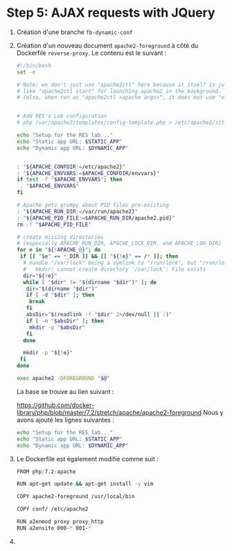 # Step 5: AJAX requests with JQuery

1. Création d'une branche `fb-dynamic-conf`

2. Création d'un nouveau document `apache2-foreground` à côté du Dockerfile `reverse-proxy`. Le contenu est le suivant :

   ```bash
   #!/bin/bash
   set -e
   
   # Note: we don't just use "apache2ctl" here because it itself is just a shell-script wrapper around apache2 which provides extra functionality 
   # like "apache2ctl start" for launching apache2 in the background.
   # (also, when run as "apache2ctl <apache args>", it does not use "exec", which leaves an undesirable resident shell process)
   
   
   # Add RES's Lab configuration
   # php /var/apache2/templates/config-template.php > /etc/apache2/sites-available/001-reverse-proxy.conf
   
   echo "Setup for the RES lab..."
   echo "Static app URL: $STATIC_APP"
   echo "Dynamic app URL: $DYNAMIC_APP"
   
   
   : "${APACHE_CONFDIR:=/etc/apache2}"
   : "${APACHE_ENVVARS:=$APACHE_CONFDIR/envvars}"
   if test -f "$APACHE_ENVVARS"; then
    . "$APACHE_ENVVARS"
   fi
   
   # Apache gets grumpy about PID files pre-existing
   : "${APACHE_RUN_DIR:=/var/run/apache2}"
   : "${APACHE_PID_FILE:=$APACHE_RUN_DIR/apache2.pid}"
   rm -f "$APACHE_PID_FILE"
   
   # create missing directories
   # (especially APACHE_RUN_DIR, APACHE_LOCK_DIR, and APACHE_LOG_DIR)
   for e in "${!APACHE_@}"; do
    if [[ "$e" == *_DIR ]] && [[ "${!e}" == /* ]]; then
     # handle "/var/lock" being a symlink to "/run/lock", but "/run/lock" not existing beforehand, so "/var/lock/something" fails to mkdir
     #   mkdir: cannot create directory '/var/lock': File exists
     dir="${!e}"
     while [ "$dir" != "$(dirname "$dir")" ]; do
      dir="$(dirname "$dir")"
      if [ -d "$dir" ]; then
       break
      fi
      absDir="$(readlink -f "$dir" 2>/dev/null || :)"
      if [ -n "$absDir" ]; then
       mkdir -p "$absDir"
      fi
     done
   
     mkdir -p "${!e}"
    fi
   done
   
   exec apache2 -DFOREGROUND "$@"
   ```

   La base se trouve au lien suivant : 

   https://github.com/docker-library/php/blob/master/7.2/stretch/apache/apache2-foreground
   Nous y avons ajouté les lignes suivantes :

   ```bash
   echo "Setup for the RES lab..."
   echo "Static app URL: $STATIC_APP"
   echo "Dynamic app URL: $DYNAMIC_APP"
   ```

3. Le Dockerfile est également modifié comme suit :

   ```bash
   FROM php:7.2-apache
   
   RUN apt-get update && apt-get install -y vim
   
   COPY apache2-foreground /usr/local/bin
   
   COPY conf/ /etc/apache2
   
   RUN a2enmod proxy proxy_http
   RUN a2ensite 000-* 001-*
   ```

4. 

